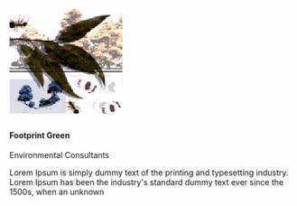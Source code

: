 <img 
    alt="" 
    title="" 
    class="person-avatar img-circle" 
    src="./images/partners/footprintgreen.gif" 
    data-at2x="./images/persons/person_2@2.png" />
<h4 class="person-name">Footprint Green</h4>
<span class="person-skills">Environmental Consultants</span>
<p class="person-description">Lorem Ipsum is simply dummy text of the printing and typesetting industry. Lorem Ipsum has been the industry's standard dummy text ever since the 1500s, when an unknown</p>
